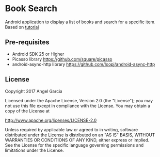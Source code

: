 Book Search
============

Android application to display a list of books and search for a specific item.
Based on [tutorial](http://guides.codepath.com/android/Book-Search-Tutorial)

Pre-requisites
--------------
- Android SDK 25 or Higher
- Picasso library https://github.com/square/picasso
- android-async-http library https://github.com/loopj/android-async-http



## License

Copyright 2017 Angel Garcia

Licensed under the Apache License, Version 2.0 (the "License"); you may not use this file except in compliance with the License. You may obtain a copy of the License at

http://www.apache.org/licenses/LICENSE-2.0

Unless required by applicable law or agreed to in writing, software distributed under the License is distributed on an "AS IS" BASIS, WITHOUT WARRANTIES OR CONDITIONS OF ANY KIND, either express or implied. See the License for the specific language governing permissions and limitations under the License.

